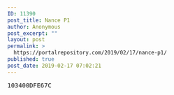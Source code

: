 ```yaml
---
ID: 11390
post_title: Nance P1
author: Anonymous
post_excerpt: ""
layout: post
permalink: >
  https://portalrepository.com/2019/02/17/nance-p1/
published: true
post_date: 2019-02-17 07:02:21
---
```

<pre>103400DFE67C</pre>